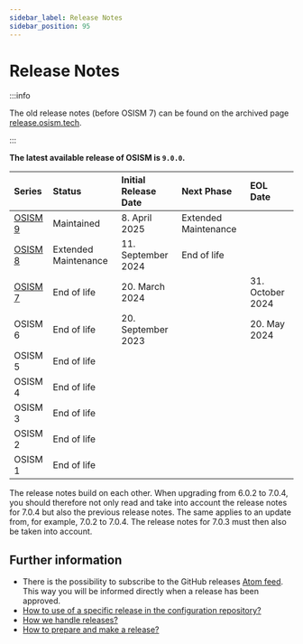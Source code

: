 ```yaml
---
sidebar_label: Release Notes
sidebar_position: 95
---
```


# Release Notes

:::info

The old release notes (before OSISM 7) can be found on the archived page
[release.osism.tech](https://release.osism.tech).

:::

**The latest available release of OSISM is `9.0.0`.**

| Series               | Status               | Initial Release Date | Next Phase           | EOL Date         |
|:---------------------|:---------------------|:---------------------|:---------------------|:-----------------|
| [OSISM 9](./osism-9) | Maintained           | 8. April 2025        | Extended Maintenance |                  |
| [OSISM 8](./osism-8) | Extended Maintenance | 11. September 2024   | End of life          |                  |
| [OSISM 7](./osism-7) | End of life          | 20. March 2024       |                      | 31. October 2024 |
| OSISM 6              | End of life          | 20. September 2023   |                      | 20. May 2024     |
| OSISM 5              | End of life          |                      |                      |                  |
| OSISM 4              | End of life          |                      |                      |                  |
| OSISM 3              | End of life          |                      |                      |                  |
| OSISM 2              | End of life          |                      |                      |                  |
| OSISM 1              | End of life          |                      |                      |                  |

The release notes build on each other. When upgrading from 6.0.2 to 7.0.4, you should
therefore not only read and take into account the release notes for 7.0.4 but also the
previous release notes. The same applies to an update from, for example, 7.0.2 to 7.0.4.
The release notes for 7.0.3 must then also be taken into account.

## Further information

* There is the possibility to subscribe to the GitHub releases [Atom feed](https://github.com/osism/release/releases.atom).
  This way you will be informed directly when a release has been approved.
* [How to use of a specific release in the configuration repository?](https://osism.tech/docs/guides/configuration-guide/manager#stable-release)
* [How we handle releases?](https://osism.tech/docs/guides/other-guides/developer-guide/releases#how-we-handle-releases)
* [How to prepare and make a release?](https://osism.tech/docs/guides/other-guides/developer-guide/releases#how-to-make-a-release)
